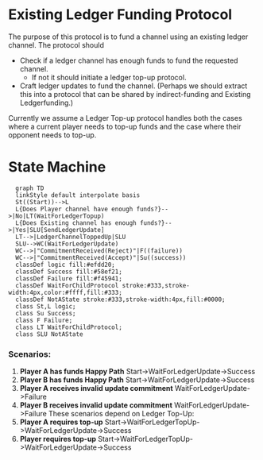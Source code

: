 # Existing Ledger Funding Protocol

The purpose of this protocol is to fund a channel using an existing ledger channel. The protocol should

- Check if a ledger channel has enough funds to fund the requested channel.
  - If not it should initiate a ledger top-up protocol.
- Craft ledger updates to fund the channel. (Perhaps we should extract this into a protocol that can be shared by indirect-funding and Existing Ledgerfunding.)

Currently we assume a Ledger Top-up protocol handles both the cases where a current player needs to top-up funds and the case where their opponent needs to top-up.

# State Machine

```mermaid
  graph TD
  linkStyle default interpolate basis
  St((Start))-->L
  L{Does Player channel have enough funds?}-->|No|LT(WaitForLedgerTopup)
  L{Does Existing channel has enough funds?}-->|Yes|SLU[SendLedgerUpdate]
  LT-->|LedgerChannelToppedUp|SLU
  SLU-->WC(WaitForLedgerUpdate)
  WC-->|"CommitmentReceived(Reject)"|F((failure))
  WC-->|"CommitmentReceived(Accept)"|Su((success))
  classDef logic fill:#efdd20;
  classDef Success fill:#58ef21;
  classDef Failure fill:#f45941;
  classDef WaitForChildProtocol stroke:#333,stroke-width:4px,color:#ffff,fill:#333;
  classDef NotAState stroke:#333,stroke-width:4px,fill:#0000;
  class St,L logic;
  class Su Success;
  class F Failure;
  class LT WaitForChildProtocol;
  class SLU NotAState
```

### Scenarios:

1. **Player A has funds Happy Path** Start->WaitForLedgerUpdate->Success
2. **Player B has funds Happy Path** Start->WaitForLedgerUpdate->Success
3. **Player A receives invalid update commitment** WaitForLedgerUpdate->Failure
4. **Player B receives invalid update commitment** WaitForLedgerUpdate->Failure
   These scenarios depend on Ledger Top-Up:
5. **Player A requires top-up** Start->WaitForLedgerTopUp->WaitForLedgerUpdate->Success
6. **Player requires top-up** Start->WaitForLedgerTopUp->WaitForLedgerUpdate->Success
